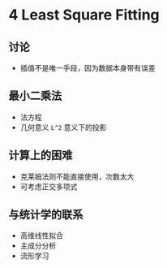 # 4 Least Square Fitting
## 讨论
- 插值不是唯一手段，因为数据本身带有误差
## 最小二乘法
- 法方程
- 几何意义 `L^2` 意义下的投影
## 计算上的困难
- 克莱姆法则不能直接使用，次数太大
- 可考虑正交多项式
## 与统计学的联系
- 高维线性拟合
- 主成分分析
- 流形学习
